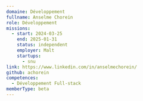 ```yaml
---
domaine: Développement
fullname: Anselme Chorein
role: Développement
missions:
  - start: 2024-03-25
    end: 2025-01-31
    status: independent
    employer: Malt
    startups:
      - snu
link: https://www.linkedin.com/in/anselmechorein/
github: achorein
competences:
  - Développement Full-stack
memberType: beta
---
```

